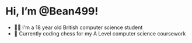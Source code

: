 # Hi, I’m @Bean499!
<!-- <img src="https://github.com/Bean499/startpage/blob/master/art/cat.gif" width=40% height=40% align="right"> -->
<ul>
  <li>🧑‍🎓 I'm a 18 year old British computer science student</li>
  <!-- <li>👀 My interests include computers, maths and baking</li>
  <li>🎮 I like Guilty Gear, Fire Emblem, and Terraria</li> -->
  <li>🌱 Currently coding chess for my A Level computer science coursework</li>
</ul>
<br>
<!-- <img src="https://github.com/Bean499/profile-stats/blob/master/generated/languages.svg"> -->
<!---
Bean499/Bean499 is a ✨ special ✨ repository because its `README.md` (this file) appears on your GitHub profile.
You can click the Preview link to take a look at your changes.
--->
